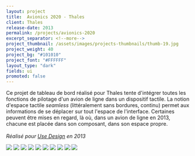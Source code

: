 ```yaml
---
layout: project
title:  Avionics 2020 - Thales
client: Thales
release-date: 2013
permalink: /projects/avionics-2020
excerpt_separator: <!--more-->
project_thumbnail: /assets/images/projects-thumbnails/thumb-19.jpg
project_weight: 40
project_bg: "#101010"
project_font: "#FFFFFF"
layout_type: "dark"
fields: ui
promoted: false
---
```

Ce projet de tableau de bord réalisé pour Thales tente d'intégrer toutes les fonctions de pilotage d'un avion de ligne dans un dispositif tactile<!--more-->. La notion d'espace tactile _seamless_ (littéralement sans bordures, continu) permet aux informations de se déplacer sur tout l'espace de l'interface. Certaines peuvent être mises en regard, là où, dans un avion de ligne en 2013, chacune est placée dans son composant, dans son espace propre.
<br/><br/>
*Réalisé pour [Use Design](http://www.use-design.com) en 2013*

![](/assets/images/projects/avionics2020/proteus-1.jpg)
![](/assets/images/projects/avionics2020/proteus-2.jpg)
![](/assets/images/projects/avionics2020/proteus-3.jpg)
![](/assets/images/projects/avionics2020/proteus-4.jpg)
![](/assets/images/projects/avionics2020/proteus-5.jpg)
![](/assets/images/projects/avionics2020/proteus-6.jpg)
![](/assets/images/projects/avionics2020/proteus-7.jpg)
![](/assets/images/projects/avionics2020/proteus-8.jpg)
![](/assets/images/projects/avionics2020/proteus-9.jpg)
![](/assets/images/projects/avionics2020/proteus-10.jpg)
